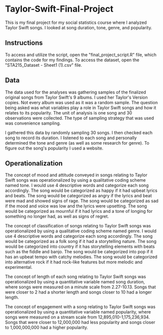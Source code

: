 # Taylor-Swift-Final-Project
This is my final project for my social statistics course where I analyzed Taylor Swift songs. I looked at song duration, tone, genre, and popularity.
## Instructions 
To access and utilize the script, open the "final_project_script.R" file, which contains the code for my findings. To access the dataset, open the "STA215_Dataset - Sheet1 (1).csv" file. 

## **Data**
The data used for the analyses was gathering samples of the finalized original songs from Taylor Swift's 9 albums. I used her Taylor's Version copies. Not every album was used as it was a random sample. The question being asked was what variables play a role in Taylor Swift songs and how it relates to its popularity. The unit of analysis is one song and 30 observations were collected. The type of sampling strategy that was used was convenience sampling. 

I gathered this data by randomly sampling 30 songs. I then checked each song to record its duration. I listened to each song and personally determined the tone and genre (as well as some research for genre). To figure out the song's popularity I used a website. 

## **Operationalization**
The concept of mood and attitude conveyed in songs relating to Taylor Swift songs was operationalized by using a qualitative coding scheme named tone. I would use 4 descriptive words and categorize each song accordingly. The song would be categorized as happy if it had upbeat lyrics and beats. The song would be categorized as angry if the lyrics and beat were mad and showed signs of rage. The song would be categorized as sad if the mood and voice was low and the lyrics were upsetting. The song would be categorized as mournful if it had lyrics and a tone of longing for something no longer had, as well as signs of regret. 

The concept of classification of songs relating to Taylor Swift songs was operationalized by using a qualitative coding scheme named genre. I would use 4 descriptive words and categorize each song accordingly. The song would be categorized as a folk song if it had a storytelling nature. The song would be categorized into country if it has storytelling elements with beats such as the fiddle and banjo. The song would be categorized into pop if it has an upbeat tempo with catchy melodies. The song would be categorized into alternative rock if it had rock-like features but more melodic and experimental. 

The concept of length of each song relating to Taylor Swift songs was operationalized by using a quantitative variable named song duration, where songs were measured on a minute scale from 2.27-10.13. Songs that were closer to 2 had a shorter length and songs closer to 10 had a longer length.

The concept of engagement with a song relating to Taylor Swift songs was operationalized by using a quantitative variable named popularity, where songs were measured on a stream scale from 12,895,010-1,175,236,934. Songs that were closer to 12,000,000 had less popularity and songs closer to 1,000,000,000 had a higher popularity. 
